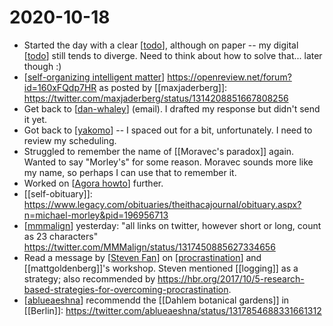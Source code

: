 # 2020-10-18

 - Started the day with a clear [[todo]], although on paper -- my digital [[todo]] still tends to diverge. Need to think about how to solve that... later though :)
 - [[self-organizing intelligent matter]] https://openreview.net/forum?id=160xFQdp7HR as posted by [[maxjaderberg]]: https://twitter.com/maxjaderberg/status/1314208851667808256
 - Get back to [[dan-whaley]] (email). I drafted my response but didn't send it yet.
 - Got back to [[yakomo]] -- I spaced out for a bit, unfortunately. I need to review my scheduling.
 - Struggled to remember the name of [[Moravec's paradox]] again. Wanted to say "Morley's" for some reason. Moravec sounds more like my name, so perhaps I can use that to remember it.
 - Worked on [[Agora howto]] further.
 - [[self-obituary]]: https://www.legacy.com/obituaries/theithacajournal/obituary.aspx?n=michael-morley&pid=196956713
 - [[mmmalign]] yesterday: "all links on twitter, however short or long, count as 23 characters" https://twitter.com/MMMalign/status/1317450885627334656
 - Read a message by [[Steven Fan]] on [[procrastination]] and [[mattgoldenberg]]'s workshop. Steven mentioned [[logging]] as a strategy; also recommended by https://hbr.org/2017/10/5-research-based-strategies-for-overcoming-procrastination.
 - [[ablueaeshna]] recommendd the [[Dahlem botanical gardens]] in [[Berlin]]: https://twitter.com/ablueaeshna/status/1317854688331661312

[//begin]: # "Autogenerated link references for markdown compatibility"
[todo]: ../todo "Todo"
[self-organizing intelligent matter]: ../self-organizing-intelligent-matter "Self Organizing Intelligent Matter"
[dan-whaley]: ../dan-whaley "Dan Whaley"
[yakomo]: ../yakomo "Yakomo"
[Agora howto]: ../agora-howto "Agora Howto"
[mmmalign]: ../mmmalign "Mmmalign"
[Steven Fan]: ../steven-fan "Steven Fan"
[procrastination]: ../procrastination "Procrastination"
[ablueaeshna]: ../ablueaeshna "Ablueaeshna"
[//end]: # "Autogenerated link references"